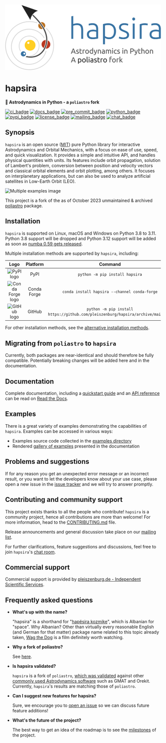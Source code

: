 [![hapsira Logo](docs/source/_static/logo_readme.png)](https://hapsira.readthedocs.io/)


# hapsira

**🚀 Astrodynamics in Python - a `poliastro` fork**

[![ci_badge](https://github.com/pleiszenburg/hapsira/actions/workflows/test.yaml/badge.svg?branch=main "Build Status: main / release")](https://github.com/pleiszenburg/hapsira/actions/workflows/test.yaml)
[![docs_badge](https://readthedocs.org/projects/hapsira/badge/?version=latest "Build Status: Docs")](https://hapsira.readthedocs.io/en/latest/?badge=latest)
[![pre_commit_badge](https://results.pre-commit.ci/badge/github/pleiszenburg/hapsira/main.svg "pre-commit badge")](https://results.pre-commit.ci/latest/github/pleiszenburg/hapsira/main)
[![python_badge](https://img.shields.io/pypi/pyversions/hapsira?logo=pypi&logoColor=white "python badge")](https://pypi.org/project/hapsira)
[![pypi_badge](https://img.shields.io/pypi/v/hapsira.svg?logo=Python&logoColor=white?labelColor=blue "pypi badge")](https://pypi.org/project/hapsira)
[![license_badge](https://img.shields.io/badge/license-MIT-blue.svg?logo=open%20source%20initiative&logoColor=white "license badge")](https://opensource.org/licenses/MIT)
[![mailing_badge](https://img.shields.io/badge/mailing%20list-groups.io-8cbcd1.svg "mailing badge")](https://groups.io/g/hapsira-dev)
[![chat_badge](https://img.shields.io/matrix/hapsira:matrix.org.svg?logo=Matrix&logoColor=white "chat badge")](https://matrix.to/#/#hapsira:matrix.org)


## Synopsis

`hapsira` is an open source ([MIT](https://opensource.org/licenses/MIT)) pure Python library for interactive Astrodynamics and Orbital Mechanics, with a focus on ease of use, speed, and quick visualization. It provides a simple and intuitive API, and handles physical quantities with units. Its features include orbit propagation, solution of Lambert\'s problem, conversion between position and velocity vectors and classical orbital elements and orbit plotting, among others. It focuses on interplanetary applications, but can also be used to analyze artificial satellites in Low-Earth Orbit (LEO).

![Multiple examples image](docs/source/_static/examples.png)

This project is a fork of the as of October 2023 unmaintained & archived [poliastro](https://github.com/poliastro/poliastro) package.


## Installation

`hapsira` is supported on Linux, macOS and Windows on Python 3.8 to 3.11. Python 3.8 support will be dropped and Python 3.12 support will be added as soon as [numba 0.59 gets released](https://github.com/numba/numba/issues/9197).

Multiple installation methods are supported by `hapsira`, including:

|                             **Logo**                              | **Platform** |                                    **Command**                                    |
|:-----------------------------------------------------------------:|:------------:|:---------------------------------------------------------------------------------:|
|       ![PyPI logo](https://simpleicons.org/icons/pypi.svg)        |     PyPI     |                        ``python -m pip install hapsira``                        |
| ![Conda Forge logo](https://simpleicons.org/icons/condaforge.svg) | Conda Forge  |                 ``conda install hapsira --channel conda-forge``                 |
|     ![GitHub logo](https://simpleicons.org/icons/github.svg)      |    GitHub    | ``python -m pip install https://github.com/pleiszenburg/hapsira/archive/main.zip`` |

For other installation methods, see the [alternative installation methods](https://hapsira.readthedocs.io/en/stable/installation.html#alternative-installation-methods).


## Migrating from `poliastro` to `hapsira`

Currently, both packages are near-identical and should therefore be fully compatible. Potentially breaking changes will be added here and in the documentation.


## Documentation

Complete documentation, including a [quickstart guide](https://hapsira.readthedocs.io/en/stable/quickstart.html) and an [API reference](https://hapsira.readthedocs.io/en/latest/api.html) can be read on [Read the Docs](https://readthedocs.org).


## Examples

There is a great variety of examples demonstrating the capabilities of `hapsira`. Examples can be accessed in various ways:

* Examples source code collected in the [examples directory](https://github.com/pleiszenburg/hapsira/tree/main/docs/source/examples)
* Rendered [gallery of examples](https://hapsira.readthedocs.io/en/latest/gallery.html) presented in the documentation


## Problems and suggestions

If for any reason you get an unexpected error message or an incorrect result, or you want to let the developers know about your use case, please open a new issue in the [issue tracker](https://github.com/pleiszenburg/hapsira/issues) and we will try to answer promptly.


## Contributing and community support

This project exists thanks to all the people who contribute! `hapsira` is a community project, hence all contributions are more than welcome! For more information, head to the [CONTRIBUTING.md](https://github.com/pleiszenburg/hapsira/blob/main/CONTRIBUTING.md) file.

Release announcements and general discussion take place on our [mailing list](https://groups.io/g/hapsira-dev).

For further clarifications, feature suggestions and discussions, feel free to join `hapsira`'s [chat room](https://matrix.to/#/#hapsira:matrix.org).


## Commercial support

Commercial support is provided by [pleiszenburg.de - Independent Scientific Services](https://pleiszenburg.de).


## Frequently asked questions

* **What's up with the name?**

  "hapsira" is a shorthand for "[hapësira kozmike](https://sq.wikipedia.org/wiki/Hap%C3%ABsira_kozmike)", which is Albanian for "space". Why Albanian? Other than virtually every reasonable English (and German for that matter) package name related to this topic already taken, [Wag the Dog](https://en.wikipedia.org/wiki/Wag_the_Dog) is a film definitely worth watching.

* **Why a fork of poliastro?**

  See [here](https://github.com/poliastro/poliastro/issues/1640).

* **Is hapsira validated?**

  `hapsira` is a fork of `poliastro`, [which was validated](https://github.com/poliastro/validation/) against other [commonly used Astrodynamics software](https://hapsira.readthedocs.io/en/stable/related.html) such as GMAT and Orekit. Currently, `hapsira`'s results are matching those of `poliastro`.

* **Can I suggest new features for hapsira?**

  Sure, we encourage you to [open an issue](https://github.com/pleiszenburg/hapsira/issues) so we can discuss future feature additions!

* **What's the future of the project?**

  The best way to get an idea of the roadmap is to see the [milestones](https://github.com/pleiszenburg/hapsira/milestones) of the project.
